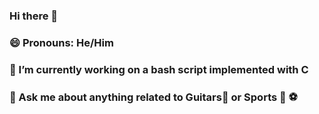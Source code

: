 ### Hi there 👋
### 😄 Pronouns: He/Him
### 🔭 I’m currently working on a bash script implemented with C
### 💬 Ask me about anything related to Guitars🎵 or Sports 🏈 ⚽
<!--
**VyasKP7/VyasKP7** is a ✨ _special_ ✨ repository because its `README.md` (this file) appears on your GitHub profile.

Here are some ideas to get you started:


- 🌱 I’m currently learning ...
- 👯 I’m looking to collaborate on ...
- 🤔 I’m looking for help with ...

- 📫 How to reach me: ...

- ⚡ Fun fact: ...
-->
